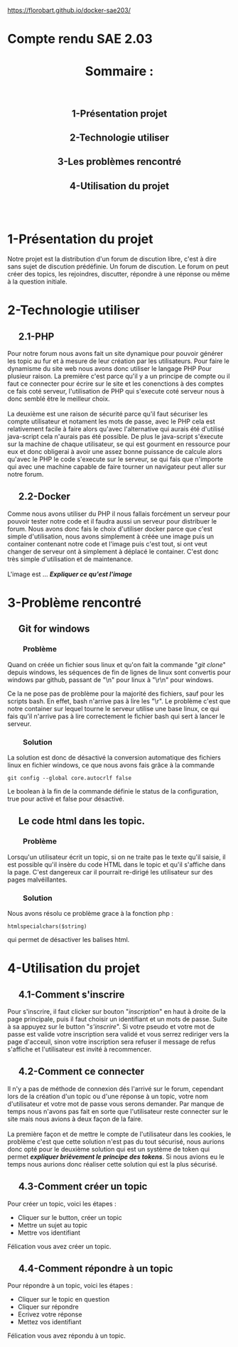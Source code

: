 https://florobart.github.io/docker-sae203/
# Compte rendu SAE 2.03

<div align="center">
    <h1><strong> Sommaire : </strong></h1>
    <br>
    <h2> 1-Présentation projet     </h2>
    <h2> 2-Technologie utiliser    </h2>
    <h2> 3-Les problèmes rencontré </h2>
    <h2> 4-Utilisation du projet   </h2>
</div>

<br /><br />

# 1-Présentation du projet
Notre projet est la distribution d'un forum de discution libre, c'est à dire sans sujet de discution prédéfinie. Un forum de discution.
Le forum on peut créer des topics, les rejoindres, discutter, répondre à une réponse ou même à la question initiale.

# 2-Technologie utiliser
## &nbsp;&nbsp;&nbsp;&nbsp; 2.1-PHP
Pour notre forum nous avons fait un site dynamique pour pouvoir générer les topic au fur et à mesure de leur création par les utilisateurs. Pour faire le dynamisme du site web nous avons donc utiliser le langage PHP Pour plusieur raison. La première c'est parce qu'il y a un principe de compte ou il faut ce connecter pour écrire sur le site et les conenctions à des comptes ce fais coté serveur, l'utilisation de PHP qui s'execute coté serveur nous à donc semblé être le meilleur choix. 
<br /><br />
La deuxième est une raison de sécurité parce qu'il faut sécuriser les compte utilisateur et notament les mots de passe, avec le PHP cela est relativement facile à faire alors qu'avec l'alternative qui aurais été d'utilisé java-script cela n'aurais pas été possible. De plus le java-script s'éxecute sur la machine de chaque utilisateur, se qui est gourment en ressource pour eux et donc obligerai à avoir une assez bonne puissance de calcule alors qu'avec le PHP le code s'execute sur le serveur, se qui fais que n'importe qui avec une machine capable de faire tourner un navigateur peut aller sur notre forum.


## &nbsp;&nbsp;&nbsp;&nbsp; 2.2-Docker
Comme nous avons utiliser du PHP il nous fallais forcément un serveur pour pouvoir tester notre code et il faudra aussi un serveur pour distribuer le forum. Nous avons donc fais le choix d'utiliser docker parce que c'est simple d'utilisation, nous avons simplement à créée une image puis un container contenant notre code et l'image puis c'est tout, si ont veut changer de serveur ont à simplement à déplacé le container. C'est donc très simple d'utilisation et de maintenance.
<br /><br />
L'image est ... ***Expliquer ce qu'est l'image***


# 3-Problème rencontré

## &nbsp;&nbsp;&nbsp;&nbsp; Git for windows

### &nbsp;&nbsp;&nbsp;&nbsp;&nbsp;&nbsp;&nbsp;&nbsp; Problème
Quand on créée un fichier sous linux et qu'on fait la commande "*git clone*" depuis windows, les séquences de fin de lignes de linux sont convertis pour windows par github, passant de "\n" pour linux à "\r\n" pour windows.

Ce la ne pose pas de problème pour la majorité des fichiers, sauf pour les scripts bash. En effet, bash n'arrive pas à lire les "\r". Le problème c'est que notre container sur lequel tourne le serveur utilise une base linux, ce qui fais qu'il n'arrive pas à lire correctement le fichier bash qui sert à lancer le serveur.

### &nbsp;&nbsp;&nbsp;&nbsp;&nbsp;&nbsp;&nbsp;&nbsp; Solution
La solution est donc de désactivé la conversion automatique des fichiers linux en fichier windows, ce que nous avons fais grâce à la commande

    git config --global core.autocrlf false

Le boolean à la fin de la commande définie le status de la configuration, true pour activé et false pour désactivé.

## &nbsp;&nbsp;&nbsp;&nbsp; Le code html dans les topic.

### &nbsp;&nbsp;&nbsp;&nbsp;&nbsp;&nbsp;&nbsp;&nbsp; Problème

Lorsqu'un utilisateur écrit un topic, si on ne traite pas le texte qu'il saisie, il est possible qu'il insère du code HTML dans le topic et qu'il s'affiche dans la page. C'est dangereux car il pourrait re-dirigé les utilisateur sur des pages malvéillantes.

### &nbsp;&nbsp;&nbsp;&nbsp;&nbsp;&nbsp;&nbsp;&nbsp; Solution

Nous avons résolu ce problème grace à la fonction php :

    htmlspecialchars($string)

qui permet de désactiver les balises html.


# 4-Utilisation du projet

## &nbsp;&nbsp;&nbsp;&nbsp; 4.1-Comment s'inscrire
Pour s'inscrire, il faut clicker sur bouton "*inscription*" en haut à droite de la page principale, puis il faut choisir un identifiant et un mots de passe.
Suite à sa appuyez sur le button "*s'inscrire*". Si votre pseudo et votre mot de passe est valide votre inscription sera validé et vous serrez rediriger vers la page d'acceuil, sinon votre inscription sera refuser il message de refus s'affiche et l'utilisateur est invité à recommencer.

## &nbsp;&nbsp;&nbsp;&nbsp; 4.2-Comment ce connecter
Il n'y a pas de méthode de connexion dés l'arrivé sur le forum, cependant lors de la création d'un topic ou d'une réponse à un topic, votre nom d'utilisateur et votre mot de passe vous serons demander.
Par manque de temps nous n'avons pas fait en sorte que l'utilisateur reste connecter sur le site mais nous avions à deux façon de la faire.
<br /> <br />
La première façon et de mettre le compte de l'utilisateur dans les cookies, le problème c'est que cette solution n'est pas du tout sécurisé, nous aurions donc opté pour le deuxième solution qui est un système de token qui permet ***expliquer brièvement le principe des tokens***. Si nous avions eu le temps nous aurions donc réaliser cette solution qui est la plus sécurisé.

## &nbsp;&nbsp;&nbsp;&nbsp; 4.3-Comment créer un topic
Pour créer un topic, voici les étapes :

- Cliquer sur le button, créer un topic <br />
- Mettre un sujet au topic             <br />
- Mettre vos identifiant               <br />

Félication vous avez créer un topic.

## &nbsp;&nbsp;&nbsp;&nbsp; 4.4-Comment répondre à un topic
Pour répondre à un topic, voici les étapes :

- Cliquer sur le topic en question <br />
- Cliquer sur répondre             <br />
- Ecrivez votre réponse           <br />
- Mettez vos identifiant          <br />

Félication vous avez répondu à un topic.

